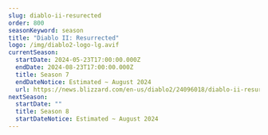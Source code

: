 ```yaml
---
slug: diablo-ii-resurected
order: 800
seasonKeyword: season
title: "Diablo II: Resurrected"
logo: /img/diablo2-logo-lg.avif
currentSeason:
  startDate: 2024-05-23T17:00:00.000Z
  endDate: 2024-08-23T17:00:00.000Z
  title: Season 7
  endDateNotice: Estimated ~ August 2024
  url: https://news.blizzard.com/en-us/diablo2/24096018/diablo-ii-resurrected-ladder-season-7-now-live
nextSeason:
  startDate: ""
  title: Season 8
  startDateNotice: Estimated ~ August 2024
---
```

